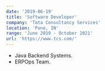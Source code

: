 ```yaml
---
date: '2019-06-19'
title: 'Software Developer'
company: 'Tata Consultancy Services'
location: 'Pune, IN'
range: 'June 2019 - October 2021'
url: 'https://www.tcs.com/'
---
```


- Java Backend Systems.
- ERPOps Team.